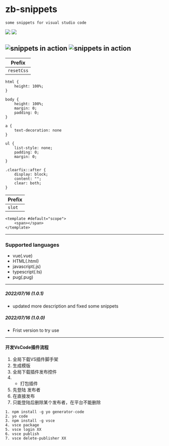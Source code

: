 # zb-snippets

```
some snippets for visual studio code
```

[![](https://vsmarketplacebadge.apphb.com/version/hollowtree.vue-snippets.svg)](https://marketplace.visualstudio.com/items?itemName=zhubo.zb-snippets)
[![](https://vsmarketplacebadge.apphb.com/installs/hollowtree.vue-snippets.svg)](https://marketplace.visualstudio.com/items?itemName=zhubo.zb-snippets)

![snippets in action](images/cssSnippet.gif)
![snippets in action](images/javascriptSnippet.gif)
--------------------------------------

| Prefix |
| ------ |
| `resetCss` |

```
html {
    height: 100%;
}

body {
    height: 100%;
    margin: 0;
    padding: 0;
}

a {
    text-decoration: none
}

ul {
    list-style: none;
    padding: 0;
    margin: 0;
}

.clearfix::after {
    display: block;
    content: "";
    clear: both;
}
```
| Prefix |
| ------ |
| `slot` |
```
<template #default="scope">
    <span></span>
</template>
```

--------------------------------------
### Supported languages
* vue(.vue)
* HTML(.html)
* javascript(.js)
* typescript(.ts)
* pug(.pug)

--------------------------------------
##### 2022/07/16 (1.0.1)
* updated more description and fixed some snippets

##### 2022/07/16 (1.0.0)
* Frist version to try use

--------------------------------------
#### 开发VsCode插件流程 ####
1. 全局下载VS插件脚手架
2. 生成模版
3. 全局下载插件发布控件
4. * 打包插件
5. 先登陆 发布者
6. 在直接发布
7. 只能登陆后删除某个发布者，在平台不能删除

```
1. npm install -g yo generator-code
2. yo code
3. npm install -g vsce
4. vsce package
5. vsce login XX
6. vsce publish
7. vsce delete-publisher XX
```
